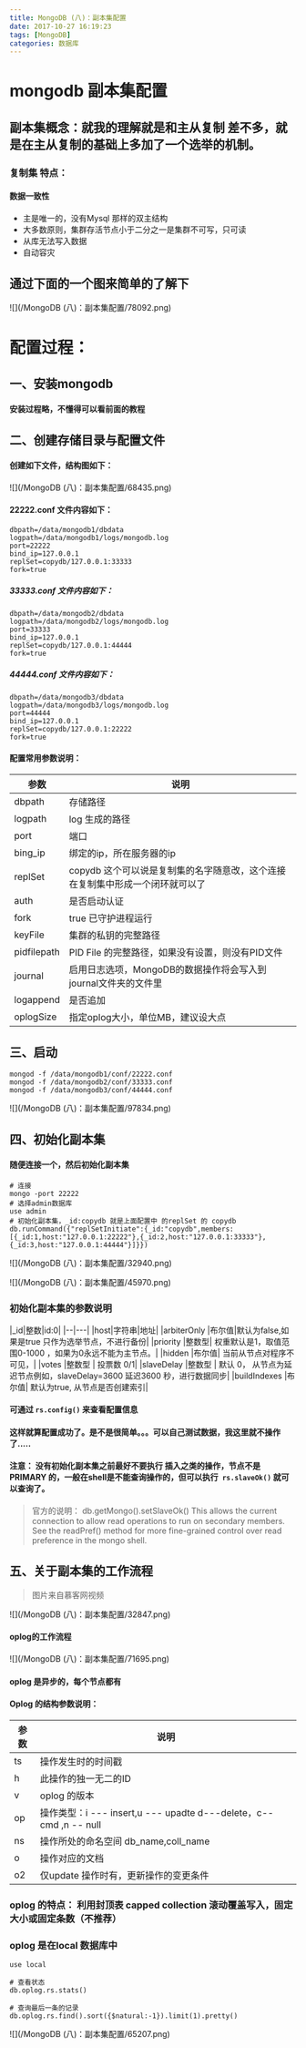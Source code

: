 ```yaml
---
title: MongoDB (八)：副本集配置
date: 2017-10-27 16:19:23
tags: [MongoDB]
categories: 数据库
---
```

# mongodb 副本集配置
## 副本集概念：就我的理解就是和主从复制 差不多，就是在主从复制的基础上多加了一个选举的机制。
### 复制集 特点：
#### 数据一致性
+ 主是唯一的，没有Mysql 那样的双主结构
+ 大多数原则，集群存活节点小于二分之一是集群不可写，只可读
+ 从库无法写入数据
+ 自动容灾
## 通过下面的一个图来简单的了解下
![](/MongoDB (八)：副本集配置/78092.png)

# 配置过程：
## 一、安装mongodb
#### 安装过程略，不懂得可以看前面的教程

## 二、创建存储目录与配置文件
#### 创建如下文件，结构图如下： 
![](/MongoDB (八)：副本集配置/68435.png)
#### 22222.conf 文件内容如下：
```
dbpath=/data/mongodb1/dbdata
logpath=/data/mongodb1/logs/mongodb.log
port=22222
bind_ip=127.0.0.1
replSet=copydb/127.0.0.1:33333
fork=true
```
##### 33333.conf 文件内容如下：
```
dbpath=/data/mongodb2/dbdata
logpath=/data/mongodb2/logs/mongodb.log
port=33333
bind_ip=127.0.0.1
replSet=copydb/127.0.0.1:44444
fork=true
```
##### 44444.conf 文件内容如下：
```
dbpath=/data/mongodb3/dbdata
logpath=/data/mongodb3/logs/mongodb.log
port=44444
bind_ip=127.0.0.1
replSet=copydb/127.0.0.1:22222
fork=true
```

#### 配置常用参数说明：
|参数|说明|
|---|---|
|dbpath|存储路径|
|logpath|log 生成的路径|
|port|端口|
|bing_ip|绑定的ip，所在服务器的ip|
|replSet|copydb 这个可以说是复制集的名字随意改，这个连接在复制集中形成一个闭环就可以了|
|auth|是否启动认证|
|fork|true 已守护进程运行|
|keyFile|集群的私钥的完整路径|
|pidfilepath| PID File 的完整路径，如果没有设置，则没有PID文件|
|journal|启用日志选项，MongoDB的数据操作将会写入到journal文件夹的文件里|
|logappend|是否追加|
|oplogSize|指定oplog大小，单位MB，建议设大点|
## 三、启动
```
mongod -f /data/mongodb1/conf/22222.conf
mongod -f /data/mongodb2/conf/33333.conf
mongod -f /data/mongodb3/conf/44444.conf
```
![](/MongoDB (八)：副本集配置/97834.png)
## 四、初始化副本集
#### 随便连接一个，然后初始化副本集
```
# 连接
mongo -port 22222
# 选择admin数据库
use admin
# 初始化副本集，_id:copydb 就是上面配置中 的replSet 的 copydb 
db.runCommand({"replSetInitiate":{_id:"copydb",members:[{_id:1,host:"127.0.0.1:22222"},{_id:2,host:"127.0.0.1:33333"},{_id:3,host:"127.0.0.1:44444"}]}})

```
![](/MongoDB (八)：副本集配置/32940.png)

![](/MongoDB (八)：副本集配置/45970.png)

### 初始化副本集的参数说明
|_id|整数|id:0|
|--|---|
|host|字符串|地址|
|arbiterOnly  |布尔值|默认为false,如果是true 只作为选举节点，不进行备份|
|priority |整数型|  权重默认是1，取值范围0-1000 ，如果为0永远不能为主节点。|
|hidden   |布尔值|  当前从节点对程序不可见，|
|votes  |整数型  | 投票数 0/1|
|slaveDelay	|整数型 | 默认 0， 从节点为延迟节点例如，slaveDelay=3600 延迟3600 秒，进行数据同步|
|buildIndexes  |布尔值| 默认为true, 从节点是否创建索引|

#### 可通过 `rs.config()` 来查看配置信息


#### 这样就算配置成功了。是不是很简单。。。可以自己测试数据，我这里就不操作了.....


#### 注意： 没有初始化副本集之前最好不要执行 插入之类的操作，节点不是PRIMARY 的，一般在shell是不能查询操作的，但可以执行` rs.slaveOk()` 就可以查询了。

> 官方的说明：
> db.getMongo().setSlaveOk()
This allows the current connection to allow read operations to run on secondary members. See the readPref() method for more fine-grained control over read preference in the mongo shell.

## 五、关于副本集的工作流程
> 图片来自慕客网视频

![](/MongoDB (八)：副本集配置/32847.png)
#### oplog的工作流程
![](/MongoDB (八)：副本集配置/71695.png)


#### oplog 是异步的，每个节点都有
#### Oplog 的结构参数说明：
|参数|说明|
|--|--|
|ts|操作发生时的时间戳|
|h|此操作的独一无二的ID|
|v|oplog 的版本|
|op|操作类型：i --- insert,u --- upadte d---delete，c--cmd ,n -- null|
|ns|操作所处的命名空间 db_name,coll_name|
|o|操作对应的文档|
|o2|仅update 操作时有，更新操作的变更条件|

### oplog 的特点： 利用封顶表 capped collection 滚动覆盖写入，固定大小或固定条数（不推荐）

### oplog 是在local 数据库中
```
use local

# 查看状态
db.oplog.rs.stats()

# 查询最后一条的记录
db.oplog.rs.find().sort({$natural:-1}).limit(1).pretty()
```
![](/MongoDB (八)：副本集配置/65207.png)

